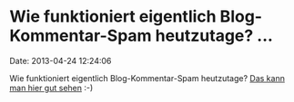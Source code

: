 Wie funktioniert eigentlich Blog-Kommentar-Spam heutzutage? \...
================================================================

Date: 2013-04-24 12:24:06

Wie funktioniert eigentlich Blog-Kommentar-Spam heutzutage? [Das kann
man hier gut sehen](https://gist.github.com/shanselman/5422230) :-)
